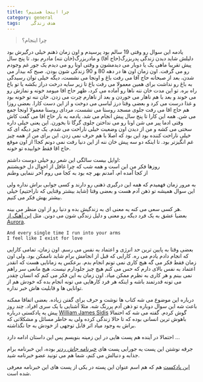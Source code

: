 ```yaml
---
title: چرا اینجا هستیم؟ 
category: general
tags:    هدف زندگی 
---
```


> چرا اینجام؟ 

یادمه این سوال رو وقتی 19 سالم بود پرسیدم و اون زمان ذهنم خیلی درگیرش بود دلیلش شاید دیدن زندگی پدربزرگ(حاج آقا) و مادربزرگ(خان ننه) مادرم بود. تا پنج سال پیش تقریبا ماهی یک یا دوبار می دیدمشون و وقتی اونا رو می دیدم یک جور غم وجودم رو می گرفت. اون زمان اون ها در دهه 80 و 90 زندگی شون بودن. صبح که بیدار می شدن، بعد از صبحانه حاج آقا می رفت باغ و اونجا می نشست، دیگه خیلی توان رسیدگی به باغ رو نداشت برای همین معمولا می رفت باغ تا زیر سایه درخت دراز بکشه یا تو باغ راه بره. تو این مدت خان ننه ناها رو آماده می کرد، ظهر حاج اقا میومد خونه و نمازش رو می خوند و بعد با هم ناهار می خوردن و بعد از ناهارم چرت می زدن. خان ننه تو خونه بود و غذا درست می کرد و بعضی وقتا درز لباسی می دوخت و از این دست کارا. بعضی روزا هم حاج اقا می رفت جلوی مسجد روستا می نشست، مردای روستا معمولا اونجا جمع می شن.
همه این کارا تا پنج سال پیش انجام می شد. یادمه یه بار حاج اقا می گفت کاش وقتی ادما پیر می شن اونا رو می نداختن جلوی گرگا تا بخورن. این یعنی خیلی داره سختی می کشه و من از دیدن اون وضعیت خیلی ناراحت می شدم. یک چیز دیگه ای که خیلی ناراحت کننده بود این بود که اصلا با هم حرف نمی زدن. این برای من از همه چیز غم انگیزتر بود. تا اینکه دو سه پیش خان ننه از این دنیا رفت نمی دونم کجا! از اون موقع حاج اقا فقط خوابیده تو خونه.

اوایل بیست سالگی این شعر رو خیلی دوست داشتم: <br/>
روزها فکر من این است و همه شب         که چرا غافل از احوال دل خویشتنم<br/>
از کجا آمده ام، آمدنم بهر چه بود      به کجا می روم آخر ننمایی وطنم

به مرور زمان فهمیدم که همه این درگیری ذهنی رو دارند و کسی جوابی براش نداره ولی این سوال همیشه تو ذهن آدم هست و بعضی وقتا (شاید بیشتر وقتایی که ناراحتیم) خیلی بیشتر بهش فکر می کنیم.

هر کسی سعی می کنه یه معنی ای به زندگیش بده و دنیا رو از اون منظر می بینه. <br/>
بعضیا عشق به یک فرد دیگه رو معنی و دلیل زندگی شون می دونن. مثل [این آهنگ از Aurora](https://www.youtube.com/watch?v=7YDkrJaiCrw).

    And every single time I run into your arms
    I feel like I exist for love

بعضی وقتا به پایین ترین حد انرژی و اعتماد به نفس می رسم. اون زمان، تمامی کارایی که انجام دادم یادم می ره. کارایی که قبل از انجامش برام شاید ناممکن بود. ولی اون زمان فقط فکر می گه هیچ کاری نمی تونم انجام بدم. برعکس یه زمانایی هست که انقدر اعتماد به نفس بالای دارم که حس می کنم هیچ چیز جلودارم نیست، هیچ مانعی سر راهم نمی بینم و هر کاری به نظرم ممکن میاد. اون زمان به این فکر می کنم که انسان چقدر می تونه قدرتمند باشه و اینکه هر فرد کارهایی می تونه انجام بده که خودش هم از توانایی ها و قابلیت هاش خبر نداره.

درباره این موضوع می شه کتاب ها نوشت و حرف برای گفتن زیاده. بعضی اتفاقا ممکنه باعث شه این سوال دوباره تو ذهن آدم پررنگ شه. مثلا آشنایی با یک سری افراد. چند روز پیش یه پادکستی درباره [William James Sidis](https://en.wikipedia.org/wiki/William_James_Sidis) گوش کردم. گفته می شه که احتمالا باهوش ترین انسانی بوده که تا حالا زندگی کرده ولی به خاطر مسائل و مشکلاتی که براش به وجود میاد اثر قابل توجهی از خودش به جا نگذاشته.

احتمالا در آینده هم پست هایی در این زمینه بنویسم پس این داستان ادامه دارد ...

جرقه نوشتن این پست یه جورایی پست های [خبرنامه جاش ردنر](https://us12.campaign-archive.com/home/?u=82e3799bafd7e45119c16cfd6&id=28642a5ff6) بوده، این خبرنامه برام جذابه و دنبالش می کنم، شما هم می تونید عضو خبرنامه شید.

[این پادکست](https://why-are-we-here.simplecast.com/) هم که هم اسم عنوان این پسته در یکی از پست های این خبرنامه معرفی شده است.


